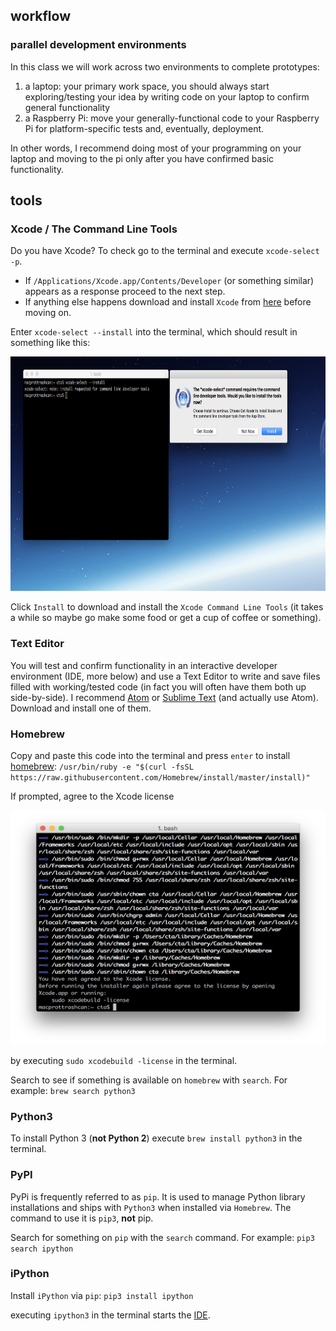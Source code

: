 ## workflow

### parallel development environments

In this class we will work across two environments to complete prototypes:

1. a laptop: your primary work space, you should always start exploring/testing your idea by writing code on your laptop to confirm general functionality
2. a Raspberry Pi: move your generally-functional code to your Raspberry Pi for platform-specific tests and, eventually, deployment.

In other words, I recommend doing most of your programming on your laptop and moving to the pi only after you have confirmed basic functionality.


## tools

### Xcode / The Command Line Tools

Do you have Xcode? To check go to the terminal and execute `xcode-select -p`.

* If `/Applications/Xcode.app/Contents/Developer` (or something similar) appears as a response proceed to the next step.
* If anything else happens download and install `Xcode` from [here](https://itunes.apple.com/us/app/xcode/id497799835?mt=12) before moving on.

Enter `xcode-select --install` into the terminal, which should result in something like this:

<img src="/media/xcode-select_install_cmnd_line_tools.png" width="630" height="375">

Click `Install` to download and install the `Xcode Command Line Tools` (it takes a while so maybe go make some food or get a cup of coffee or something).


### Text Editor

You will test and confirm functionality in an interactive developer environment (IDE, more below) and use a Text Editor to write and save files filled with working/tested code (in fact you will often have them both up side-by-side). I recommend [Atom](https://atom.io/) or [Sublime Text](https://www.sublimetext.com/) (and actually use Atom). Download and install one of them.


### Homebrew

Copy and paste this code into the terminal and press `enter` to install [homebrew](http://brew.sh/):  `/usr/bin/ruby -e "$(curl -fsSL https://raw.githubusercontent.com/Homebrew/install/master/install)"`

If prompted, agree to the Xcode license

<img src="/media/agree_to_xcode_license.png" width="630" height="375">

by executing `sudo xcodebuild -license` in the terminal.

Search to see if something is available on `homebrew` with `search`. For example:  `brew search python3`


### Python3

To install Python 3 (**not Python 2**) execute `brew install python3` in the terminal.


### PyPI

PyPi is frequently referred to as `pip`. It is used to manage Python library installations and ships with `Python3` when installed via `Homebrew`. The command to use it is `pip3`, **not** pip.

Search for something on `pip` with the `search` command. For example: `pip3 search ipython`


### iPython

Install `iPython` via `pip`: `pip3 install ipython`

executing `ipython3` in the terminal starts the [IDE](https://en.wikipedia.org/wiki/Integrated_development_environment).
